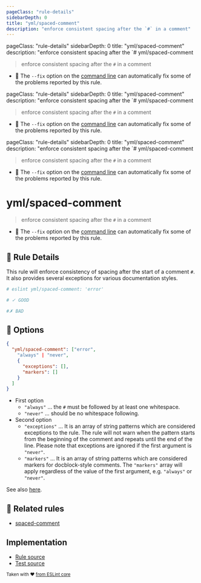 ```yaml
---
pageClass: "rule-details"
sidebarDepth: 0
title: "yml/spaced-comment"
description: "enforce consistent spacing after the `#` in a comment"
---
```

pageClass: "rule-details"
sidebarDepth: 0
title: "yml/spaced-comment"
description: "enforce consistent spacing after the `# yml/spaced-comment

> enforce consistent spacing after the `#` in a comment

- :wrench: The `--fix` option on the [command line](https://eslint.org/docs/user-guide/command-line-interface#fixing-problems) can automatically fix some of the problems reported by this rule.

pageClass: "rule-details"
sidebarDepth: 0
title: "yml/spaced-comment"
description: "enforce consistent spacing after the `# yml/spaced-comment

> enforce consistent spacing after the `#` in a comment

- :wrench: The `--fix` option on the [command line](https://eslint.org/docs/user-guide/command-line-interface#fixing-problems) can automatically fix some of the problems reported by this rule.

pageClass: "rule-details"
sidebarDepth: 0
title: "yml/spaced-comment"
description: "enforce consistent spacing after the `# yml/spaced-comment

> enforce consistent spacing after the `#` in a comment

- :wrench: The `--fix` option on the [command line](https://eslint.org/docs/user-guide/command-line-interface#fixing-problems) can automatically fix some of the problems reported by this rule.

# yml/spaced-comment

> enforce consistent spacing after the `#` in a comment

- :wrench: The `--fix` option on the [command line](https://eslint.org/docs/user-guide/command-line-interface#fixing-problems) can automatically fix some of the problems reported by this rule.

## :book: Rule Details

This rule will enforce consistency of spacing after the start of a comment `#`. It also provides several exceptions for various documentation styles.

<eslint-code-block fix>

```yaml
# eslint yml/spaced-comment: 'error'

# ✓ GOOD

#✗ BAD
```

</eslint-code-block>

## :wrench: Options

```json
{
  "yml/spaced-comment": ["error",
    "always" | "never",
    {
      "exceptions": [],
      "markers": []
    }
  ]
}
```

- First option
  - `"always"` ... the `#` must be followed by at least one whitespace.
  - `"never"` ... should be no whitespace following.
- Second option
  - `"exceptions"` ... It is an array of string patterns which are considered exceptions to the rule. The rule will not warn when the pattern starts from the beginning of the comment and repeats until the end of the line. Please note that exceptions are ignored if the first argument is `"never"`.
  - `"markers"` ... It is an array of string patterns which are considered markers for docblock-style comments. The `"markers"` array will apply regardless of the value of the first argument, e.g. `"always"` or `"never"`.

See also [here](https://eslint.org/docs/rules/spaced-comment#options).

## :couple: Related rules

- [spaced-comment]

[spaced-comment]: https://eslint.org/docs/rules/spaced-comment

## Implementation

- [Rule source](https://github.com/ota-meshi/eslint-plugin-yml/blob/master/src/rules/spaced-comment.ts)
- [Test source](https://github.com/ota-meshi/eslint-plugin-yml/blob/master/tests/src/rules/spaced-comment.js)

<sup>Taken with ❤️ [from ESLint core](https://eslint.org/docs/rules/spaced-comment)</sup>
